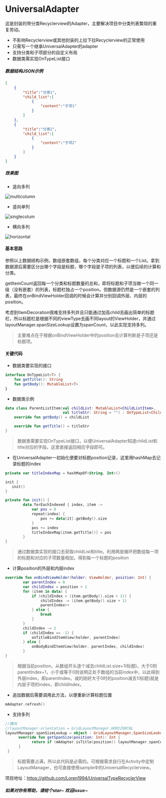 # UniversalAdapter
这是封装的带分类Recyclerview的Adapter，主要解决项目中分类列表繁琐的重复劳动。

* 不影响Recyclerview或其他封装的上拉下拉Recyclerview的正常使用
* 只需写一个继承UniversalAdapter的adapter
* 支持分类和子项部分的自定义布局
* 数据类需实现OnTypeList接口

#####  数据结构JSON示例

~~~~json
[
    {
        "title":"分类1",
        "child_list":[
            {
                "content":"子项1"
            }
        ]
    },
    {
        "title":"分类2",
        "child_list":[
            {
                "content":"子项2"
            }
        ]
    }
]
~~~~



##### 效果图

* 竖向多列

![multicolumn](./picture/multicolumn.jpg)

* 竖向单列

![singlecolum](./picture/singlecolum.jpg)

* 横向多列

![horizontal](./picture/horizontal.jpg)

#### 基本思路 

参照以上数据结构示例，数组嵌套数组，每个分类对应一个标题和一个List。拿到数据源后需要区分出哪个字段是标题，哪个字段是子项的列表，以便后续的计算和分类。

getItemCount返回每一个分类和标题数量的总和，即将标题和子项当做一个同一级（没有嵌套）的列表，标题栏独占一个position。但数据源仍然是一个嵌套的列表，最终在onBindViewHolder回调的时候会计算并分别回调外层、内层的position。

考虑到ItemDecoration很难支持多列并且只能通过加高child去画出简单的标题栏，所以标题栏是根据不同的viewType去画不同layout的ViewHolder，并通过layoutManager.spanSizeLookup设置为spanCount，以此实现支持多列。

> 主要难点在于根据onBindViewHolder中的position去计算判断是子项还是标题项。

#### 关键代码

* 数据类要实现的接口

~~~~kotlin
interface OnTypeList<T> {
    fun getTitle(): String
    fun getBody(): MutableList<T>
}
~~~~

* 数据类示例

~~~~kotlin
data class ParentListItem(val childList: MutableList<ChildListItem>,
                          val titleStr: String = "") : OnTypeList<ChildListItem> {
    override fun getBody() = childList

    override fun getTitle() = titleStr
}
~~~~

> 数据类需要实现OnTypeList接口，以便UniversalAdapter知道childList和title对应的字段。这里直接返回相应字段即可。

* 在UniversalAdapter一初始化便要对标题position记录，这里用hashMap去记录标题的index

~~~~kotlin
private var titleIndexMap = hashMapOf<String, Int>()

init {
   init()
}

private fun init() {
        data.forEachIndexed { index, item ->
            var pos = 0
            repeat(index) {
                pos += data[it].getBody().size
            }
            pos += index
            titleIndexMap[item.getTitle()] = pos
        }
}
~~~~

> 通过数据类实现的接口去获取childList和title。利用两层循环把数组每一项的标题和对应的子项数量相加，得到每一个标题的position

* 计算position的外层和内层index

~~~~kotlin
override fun onBindViewHolder(holder: ViewHolder, position: Int) {
        var parentIndex = 0
        var childIndex = position + 1
        for (item in data) {
            if (childIndex > (item.getBody().size + 1)) {
                childIndex -= (item.getBody().size + 1)
                parentIndex++
            } else {
                break
            }
        }
        childIndex -= 2
        if (childIndex == -1) {
            onTitleBindItemView(holder, parentIndex)
        } else {
            onBodyBindItemView(holder, parentIndex, childIndex)
        }
}
~~~~

> 根据当前position，从数组开头逐个减去childList.size+1(标题)，大于0则parentIndex+1，小于或等于0则说明正处于数组的当前index中，以此得到外层index，即parentIndex。减的刚好大于0时的position减去1(标题)就是内层子项的index，即childIndex。

* 追加数据后需要调用此方法，以便重新计算标题位置

~~~~kotlin
mAdapter.refresh()
~~~~

* 支持多列

~~~~kotlin
//横向
//layoutManager.orientation = GridLayoutManager.HORIZONTAL
layoutManager.spanSizeLookup = object : GridLayoutManager.SpanSizeLookup() {
      override fun getSpanSize(position: Int): Int {
            return if (mAdapter.isTitle(position)) layoutManager.spanCount else 1
      }
 }
~~~~

> 标题需要占满，所以此代码是必需的。可根据需求自行在Activity中定制LayoutManager，也可直接使用sample中的UniversalRecyclerview。



项目地址：https://github.com/Loren1994/UniversalTypeRecyclerView

##### 如果对你有帮助，请给个star~ 欢迎issue~